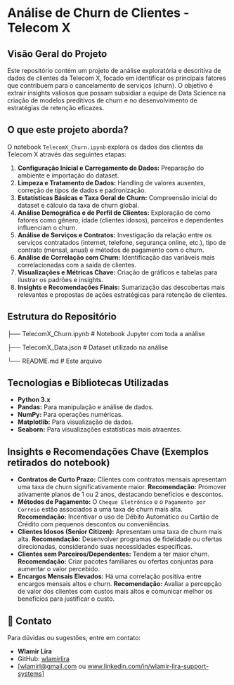 # Análise de Churn de Clientes - Telecom X

## Visão Geral do Projeto

Este repositório contém um projeto de análise exploratória e descritiva de dados de clientes da Telecom X, focado em identificar os principais fatores que contribuem para o cancelamento de serviços (churn). O objetivo é extrair insights valiosos que possam subsidiar a equipe de Data Science na criação de modelos preditivos de churn e no desenvolvimento de estratégias de retenção eficazes.

## O que este projeto aborda?

O notebook `TelecomX_Churn.ipynb` explora os dados dos clientes da Telecom X através das seguintes etapas:

1.  **Configuração Inicial e Carregamento de Dados:** Preparação do ambiente e importação do dataset.
2.  **Limpeza e Tratamento de Dados:** Handling de valores ausentes, correção de tipos de dados e padronização.
3.  **Estatísticas Básicas e Taxa Geral de Churn:** Compreensão inicial do dataset e cálculo da taxa de churn global.
4.  **Análise Demográfica e de Perfil de Clientes:** Exploração de como fatores como gênero, idade (clientes idosos), parceiros e dependentes influenciam o churn.
5.  **Análise de Serviços e Contratos:** Investigação da relação entre os serviços contratados (internet, telefone, segurança online, etc.), tipo de contrato (mensal, anual) e métodos de pagamento com o churn.
6.  **Análise de Correlação com Churn:** Identificação das variáveis mais correlacionadas com a saída de clientes.
7.  **Visualizações e Métricas Chave:** Criação de gráficos e tabelas para ilustrar os padrões e insights.
8.  **Insights e Recomendações Finais:** Sumarização das descobertas mais relevantes e propostas de ações estratégicas para retenção de clientes.

## Estrutura do Repositório

├── TelecomX_Churn.ipynb     # Notebook Jupyter com toda a análise

├── TelecomX_Data.json       # Dataset utilizado na análise

└── README.md                # Este arquivo

## Tecnologias e Bibliotecas Utilizadas

* **Python 3.x**
* **Pandas:** Para manipulação e análise de dados.
* **NumPy:** Para operações numéricas.
* **Matplotlib:** Para visualização de dados.
* **Seaborn:** Para visualizações estatísticas mais atraentes.

## Insights e Recomendações Chave (Exemplos retirados do notebook)

* **Contratos de Curto Prazo:** Clientes com contratos mensais apresentam uma taxa de churn significativamente maior. **Recomendação:** Promover ativamente planos de 1 ou 2 anos, destacando benefícios e descontos.
* **Métodos de Pagamento:** O `Cheque Eletrônico` e o `Pagamento por Correio` estão associados a uma taxa de churn mais alta. **Recomendação:** Incentivar o uso de Débito Automático ou Cartão de Crédito com pequenos descontos ou conveniências.
* **Clientes Idosos (Senior Citizen):** Apresentam uma taxa de churn mais alta. **Recomendação:** Desenvolver programas de fidelidade ou ofertas direcionadas, considerando suas necessidades específicas.
* **Clientes sem Parceiros/Dependentes:** Tendem a ter maior churn. **Recomendação:** Criar pacotes familiares ou ofertas conjuntas para aumentar o valor percebido.
* **Encargos Mensais Elevados:** Há uma correlação positiva entre encargos mensais altos e churn. **Recomendação:** Avaliar a percepção de valor dos clientes com custos mais altos e comunicar melhor os benefícios para justificar o custo.


## 📧 Contato

Para dúvidas ou sugestões, entre em contato:

* **Wlamir Lira**
* GitHub: [wlamirlira](https://github.com/wlamirlira)
* [wlamirl@gmail.com ou www.linkedin.com/in/wlamir-lira-support-systems]
